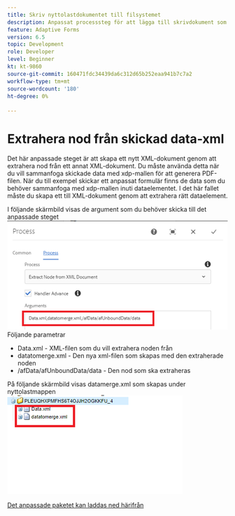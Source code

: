```yaml
---
title: Skriv nyttolastdokumentet till filsystemet
description: Anpassat processsteg för att lägga till skrivdokument som finns under nyttolastmappen i filsystemet
feature: Adaptive Forms
version: 6.5
topic: Development
role: Developer
level: Beginner
kt: kt-9860
source-git-commit: 160471fdc34439da6c312d65b252eaa941b7c7a2
workflow-type: tm+mt
source-wordcount: '180'
ht-degree: 0%

---
```


# Extrahera nod från skickad data-xml

Det här anpassade steget är att skapa ett nytt XML-dokument genom att extrahera nod från ett annat XML-dokument. Du måste använda detta när du vill sammanfoga skickade data med xdp-mallen för att generera PDF-filen. När du till exempel skickar ett anpassat formulär finns de data som du behöver sammanfoga med xdp-mallen inuti dataelementet. I det här fallet måste du skapa ett till XML-dokument genom att extrahera rätt dataelement.

I följande skärmbild visas de argument som du behöver skicka till det anpassade steget
![processteg](assets/create-xml-process-step.png)
Följande parametrar
* Data.xml - XML-filen som du vill extrahera noden från
* datatomerge.xml - Den nya xml-filen som skapas med den extraherade noden
* /afData/afUnboundData/data - Den nod som ska extraheras


På följande skärmbild visas datamerge.xml som skapas under nyttolastmappen
![create-xml](assets/create-xml.png)

[Det anpassade paketet kan laddas ned härifrån](/help/forms/assets/common-osgi-bundles/SetValueApp.core-1.0-SNAPSHOT.jar)